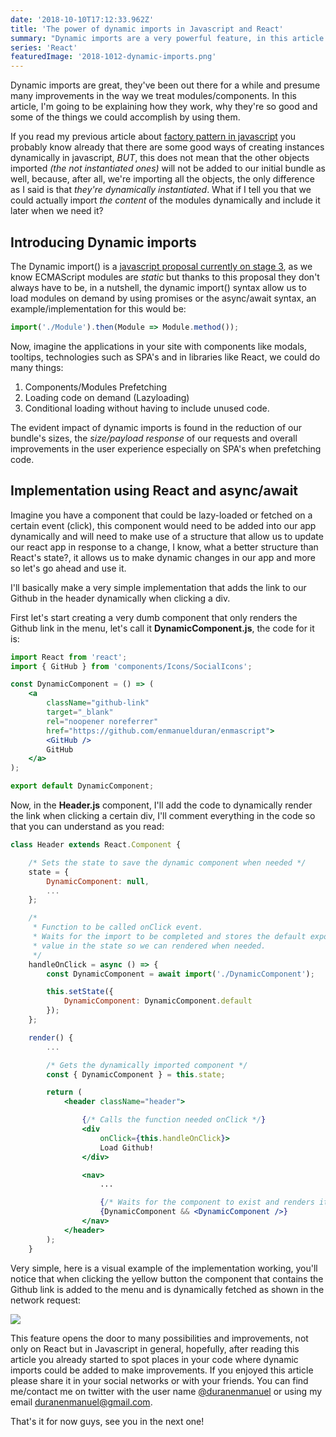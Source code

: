 ```yaml
---
date: '2018-10-10T17:12:33.962Z'
title: 'The power of dynamic imports in Javascript and React'
summary: "Dynamic imports are a very powerful feature, in this article I'll walk you through some of the most important concepts and practices."
series: 'React'
featuredImage: '2018-1012-dynamic-imports.png'
---
```


Dynamic imports are great, they've been out there for a while and presume many improvements in the way we treat modules/components. In this article, I'm going to be explaining how they work, why they're so good and some of the things we could accomplish by using them.

If you read my previous article about [factory pattern in javascript](https://enmascript.com/articles/2018/10/05/javascript-factory-pattern) you probably know already that there are some good ways of creating instances dynamically in javascript, _BUT_, this does not mean that the other objects imported _(the not instantiated ones)_ will not be added to our initial bundle as well, because, after all, we're importing all the objects, the only difference as I said is that _they're dynamically instantiated_. What if I tell you that we could actually import _the content_ of the modules dynamically and include it later when we need it?

## Introducing Dynamic imports

The Dynamic import() is a [javascript proposal currently on stage 3](https://github.com/tc39/proposal-dynamic-import), as we know ECMAScript modules are _static_ but thanks to this proposal they don't always have to be, in a nutshell, the dynamic import() syntax allow us to load modules on demand by using promises or the async/await syntax, an example/implementation for this would be:

```javascript
import('./Module').then(Module => Module.method());
```

Now, imagine the applications in your site with components like modals, tooltips, technologies such as SPA's and in libraries like React, we could do many things:

1. Components/Modules Prefetching
1. Loading code on demand (Lazyloading)
1. Conditional loading without having to include unused code.

The evident impact of dynamic imports is found in the reduction of our bundle's sizes, the _size/payload response_ of our requests and overall improvements in the user experience especially on SPA's when prefetching code.

## Implementation using React and async/await

Imagine you have a component that could be lazy-loaded or fetched on a certain event (click), this component would need to be added into our app dynamically and will need to make use of a structure that allow us to update our react app in response to a change, I know, what a better structure than React's state?, it allows us to make dynamic changes in our app and more so let's go ahead and use it.

I'll basically make a very simple implementation that adds the link to our Github in the header dynamically when clicking a div.

First let's start creating a very dumb component that only renders the Github link in the menu, let's call it **DynamicComponent.js**, the code for it is:

```jsx
import React from 'react';
import { GitHub } from 'components/Icons/SocialIcons';

const DynamicComponent = () => (
    <a
        className="github-link"
        target="_blank"
        rel="noopener noreferrer"
        href="https://github.com/enmanuelduran/enmascript">
        <GitHub />
        GitHub
    </a>
);

export default DynamicComponent;
```

Now, in the **Header.js** component, I'll add the code to dynamically render the link when clicking a certain div, I'll comment everything in the code so that you can understand as you read:

```jsx
class Header extends React.Component {

    /* Sets the state to save the dynamic component when needed */
    state = {
        DynamicComponent: null,
        ...
    };

    /*
     * Function to be called onClick event.
     * Waits for the import to be completed and stores the default exported
     * value in the state so we can rendered when needed.
     */
    handleOnClick = async () => {
        const DynamicComponent = await import('./DynamicComponent');

        this.setState({
            DynamicComponent: DynamicComponent.default
        });
    };

    render() {
        ...

        /* Gets the dynamically imported component */
        const { DynamicComponent } = this.state;

        return (
            <header className="header">

                {/* Calls the function needed onClick */}
                <div
                    onClick={this.handleOnClick}>
                    Load Github!
                </div>

                <nav>
                    ...

                    {/* Waits for the component to exist and renders it */}
                    {DynamicComponent && <DynamicComponent />}
                </nav>
            </header>
        );
    }
```

Very simple, here is a visual example of the implementation working, you'll notice that when clicking the yellow button the component that contains the Github link is added to the menu and is dynamically fetched as shown in the network request:

![](/images/2018-10-11-dynamic-imports.gif)

This feature opens the door to many possibilities and improvements, not only on React but in Javascript in general, hopefully, after reading this article you already started to spot places in your code where dynamic imports could be added to make improvements. If you enjoyed this article please share it in your social networks or with your friends. You can find me/contact me on twitter with the user name [@duranenmanuel](https://twitter.com/duranenmanuel) or using my email <duranenmanuel@gmail.com>.

That's it for now guys, see you in the next one!
